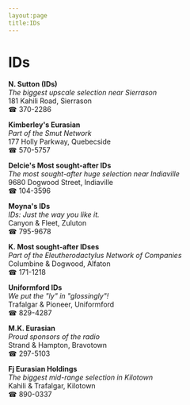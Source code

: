 ```yaml
---
layout:page
title:IDs
---
```

# IDs

**N. Sutton (IDs)**  
_The biggest upscale selection near Sierrason_  
181 Kahili Road, Sierrason  
☎ 370-2286



**Kimberley's Eurasian**  
_Part of the Smut Network_  
177 Holly Parkway, Quebecside  
☎ 570-5757



**Delcie's Most sought-after IDs**  
_The most sought-after huge selection near Indiaville_  
9680 Dogwood Street, Indiaville  
☎ 104-3596



**Moyna's IDs**  
_IDs: Just the way you like it._  
Canyon & Fleet, Zuluton  
☎ 795-9678



**K. Most sought-after IDses**  
_Part of the Eleutherodactylus Network of Companies_  
Columbine & Dogwood, Alfaton  
☎ 171-1218



**Uniformford IDs**  
_We put the "ly" in "glossingly"!_  
Trafalgar & Pioneer, Uniformford  
☎ 829-4287



**M.K. Eurasian**  
_Proud sponsors of the radio_  
Strand & Hampton, Bravotown  
☎ 297-5103



**Fj Eurasian Holdings**  
_The biggest mid-range selection in Kilotown_  
Kahili & Trafalgar, Kilotown  
☎ 890-0337



